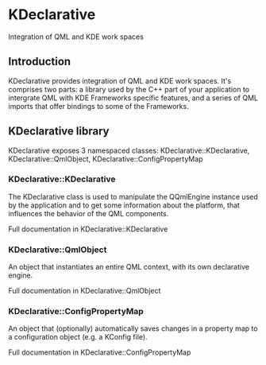# KDeclarative

Integration of QML and KDE work spaces

## Introduction

KDeclarative provides integration of QML and KDE work spaces.
It's comprises two parts: a library used by the C++ part of your application
to intergrate QML with KDE Frameworks specific features, and a series of
QML imports that offer bindings to some of the Frameworks.

## KDeclarative library

KDeclarative exposes 3 namespaced classes: KDeclarative::KDeclarative, KDeclarative::QmlObject, KDeclarative::ConfigPropertyMap

### KDeclarative::KDeclarative

The KDeclarative class is used to manipulate the QQmlEngine instance used by 
the application and to get some information about the platform,
that influences the behavior of the QML components.

Full documentation in KDeclarative::KDeclarative

### KDeclarative::QmlObject

An object that instantiates an entire QML context, with its own declarative engine.

Full documentation in KDeclarative::QmlObject

### KDeclarative::ConfigPropertyMap

An object that (optionally) automatically saves changes in a
property map to a configuration object (e.g. a KConfig file).

Full documentation in KDeclarative::ConfigPropertyMap

